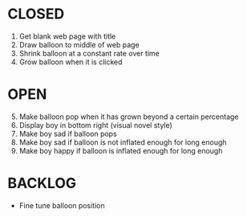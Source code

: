 # CLOSED

1. Get blank web page with title
2. Draw balloon to middle of web page
3. Shrink balloon at a constant rate over time
4. Grow balloon when it is clicked

# OPEN

5. Make balloon pop when it has grown beyond a certain percentage
6. Display boy in bottom right (visual novel style)
7. Make boy sad if balloon pops
8. Make boy sad if balloon is not inflated enough for long enough
9. Make boy happy if balloon is inflated enough for long enough

# BACKLOG

- Fine tune balloon position
